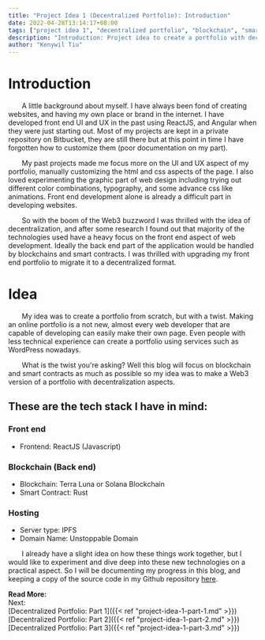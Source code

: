 ```yaml
---
title: "Project Idea 1 (Decentralized Portfolio): Introduction"
date: 2022-04-28T13:14:17+08:00
tags: ["project idea 1", "decentralized portfolio", "blockchain", "smart contract", "web3", "full stack", "reactjs", "terra luna", "rust", "ipfs", "unstoppable domain"]
description: "Introduction: Project idea to create a portfolio with decentrailized web3 technologies"
author: "Kenywil Tiu"
---
```

# Introduction
  
&nbsp;&nbsp;&nbsp;&nbsp;&nbsp;&nbsp; A little background about myself. I have always been fond of creating websites, and having my own place or brand in the internet. I have developed front end UI and UX in the past using ReactJS, and Angular when they were just starting out. Most of my projects are kept in a private repository on Bitbucket, they are still there but at this point in time I have forgotten how to customize them (poor documentation on my part).  
  
&nbsp;&nbsp;&nbsp;&nbsp;&nbsp;&nbsp; My past projects made me focus more on the UI and UX aspect of my portfolio, manually customizing the html and css aspects of the page. I also loved experimenting the graphic part of web design including trying out different color combinations, typography, and some advance css like animations. Front end development alone is already a difficult part in developing websites.  
    
&nbsp;&nbsp;&nbsp;&nbsp;&nbsp;&nbsp; So with the boom of the Web3 buzzword I was thrilled with the idea of decentralization, and after some research I found out that majority of the technologies used have a heavy focus on the front end aspect of web development. Ideally the back end part of the application would be handled by blockchains and smart contracts. I was thrilled with upgrading my front end portfolio to migrate it to a decentralized format.  
  
# Idea
  
&nbsp;&nbsp;&nbsp;&nbsp;&nbsp;&nbsp; My idea was to create a portfolio from scratch, but with a twist. Making an online portfolio is a not new, almost every web developer that are capable of developing can easily make their own page. Even people with less technical experience can create a portfolio using services such as WordPress nowadays.  

&nbsp;&nbsp;&nbsp;&nbsp;&nbsp;&nbsp; What is the twist you're asking? Well this blog will focus on blockchain and smart contracts as much as possible so my idea was to make a Web3 version of a portfolio with decentralization aspects.  
  
## These are the tech stack I have in mind:
### Front end  
- Frontend: ReactJS (Javascript)
### Blockchain (Back end)
- Blockchain: Terra Luna or Solana Blockchain
- Smart Contract: Rust
### Hosting
- Server type: IPFS 
- Domain Name: Unstoppable Domain
  
&nbsp;&nbsp;&nbsp;&nbsp;&nbsp;&nbsp; I already have a slight idea on how these things work together, but I would like to experiment and dive deep into these new technologies on a practical aspect. So I will be documenting my progress in this blog, and keeping a copy of the source code in my Github repository [here](https://github.com/tiukenywil11/decentralized-portfolio).  

**Read More:**  
Next:  
[Decentralized Portfolio: Part 1]({{< ref "project-idea-1-part-1.md" >}})  
[Decentralized Portfolio: Part 2]({{< ref "project-idea-1-part-2.md" >}})  
[Decentralized Portfolio: Part 3]({{< ref "project-idea-1-part-3.md" >}})  


